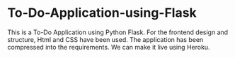 # To-Do-Application-using-Flask
This is a To-Do Application using Python Flask. For the frontend design and structure, Html and CSS have been used. 
The application has been compressed into the requirements.
We can make it live using Heroku. 
